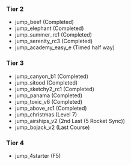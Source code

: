 ### Tier 2
- jump_beef (Completed)
- jump_elephant (Completed)
- jump_summer_rc1 (Completed)
- jump_serenity_rc3 (Completed)
- jump_academy_easy_e (Timed half way)

### Tier 3
- jump_canyon_b1 (Completed)
- jump_sitood (Completed)
- jump_sketchy2_rc1 (Completed)
- jump_panama (Completed)
- jump_toxic_v6 (Completed)
- jump_above_rc1 (Completed)
- jump_christmas (Level 7)
- jump_airships_v2 (2nd Last (5 Rocket Sync))
- jump_bojack_v2 (Last Course)

### Tier 4
- jump_4starter (F5)